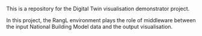 This is a repository for the Digital Twin visualisation demonstrator project.

In this project, the RangL environment plays the role of middleware between the input National Building Model data and the output visualisation.
